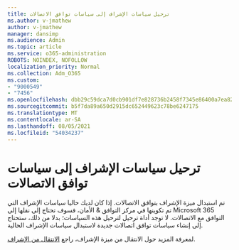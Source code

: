```yaml
---
title: ترحيل سياسات الإشراف إلى سياسات توافق الاتصالات
ms.author: v-jmathew
author: v-jmathew
manager: dansimp
ms.audience: Admin
ms.topic: article
ms.service: o365-administration
ROBOTS: NOINDEX, NOFOLLOW
localization_priority: Normal
ms.collection: Adm_O365
ms.custom:
- "9000549"
- "7456"
ms.openlocfilehash: dbb29c59dca7d0cb901df7e828736b2458f7345e86400a7ea823cf654cd0891e
ms.sourcegitcommit: b5f7da89a650d2915dc652449623c78be6247175
ms.translationtype: MT
ms.contentlocale: ar-SA
ms.lasthandoff: 08/05/2021
ms.locfileid: "54034237"
---
```

# <a name="migrate-supervision-policies-to-communication-compliance-policies"></a>ترحيل سياسات الإشراف إلى سياسات توافق الاتصالات

تم استبدال ميزة الإشراف بتوافق الاتصالات. إذا كان لديك حاليا سياسات الإشراف التي تم تكوينها في مركز التوافق & الأمان، فسوف تحتاج إلى نقلها إلى Microsoft 365 التوافق مع الاتصالات. لا توجد أداة ترحيل لترحيل هذه السياسات؛ بدلا من ذلك، ستحتاج إلى إنشاء سياسات توافق اتصالات جديدة لاستبدال سياسات الإشراف الحالية.

لمعرفة المزيد حول الانتقال من ميزة الإشراف، راجع [الانتقال من الإشراف](https://go.microsoft.com/fwlink/?linkid=2128750).
